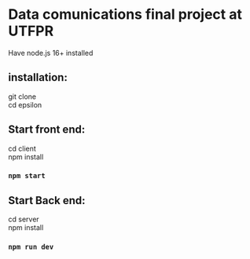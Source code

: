 # Data comunications final project at UTFPR

Have node.js 16+ installed  

## installation:

git clone  
cd epsilon  



## Start front end:

cd client  
npm install    

### `npm start`

## Start Back end:

cd server  
npm install  

### `npm run dev`
